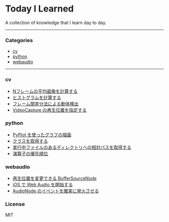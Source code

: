 # Today I Learned

A collection of knowledge that I learn day to day.

---

### Categories

* [cv](#cv)
* [python](#python)
* [webaudio](#webaudio)

---

### cv

  - [Nフレームの平均画像を計算する](cv/compute-average-image-in-n-frames.md)
  - [ヒストグラムを計算する](cv/compute-histogram.md)
  - [フレーム間差分法による動体検出](cv/interframe-difference.md)
  - [VideoCapture の再生位置を指定する](cv/seek-video-capture.md)

### python

  - [PyPlot を使ったグラフの描画](python/draw-graph-with-pyplot.md)
  - [クラスを取得する](python/get-class.md)
  - [実行中ファイルのあるディレクトリへの相対パスを取得する](python/get-dirname.md)
  - [演算子の優先順位](python/operator-precedence.md)

### webaudio

  - [再生位置を変更できる BufferSourceNode](webaudio/seek-buffer-source-node.md)
  - [iOS で Web Audio を開始する](webaudio/start-web-audio-in-ios.md)
  - [AudioNode のイベントを確実に発火させる](webaudio/surely-emit-audionode-event.md)


### License
MIT
